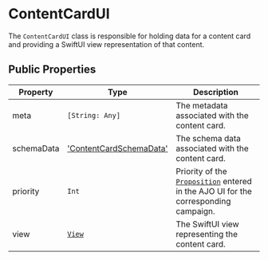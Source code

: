 # ContentCardUI

The `ContentCardUI` class is responsible for holding data for a content card and providing a SwiftUI view representation of that content.

## Public Properties

| Property | Type | Description |
| --- | --- | --- |
| meta | `[String: Any]` | The metadata associated with the content card. |
| schemaData | ['ContentCardSchemaData'](./../../propositions/developer-documentation/classes/schemas/content-card-schema-data.md) | The schema data associated with the content card. |
| priority | `Int` | Priority of the [`Proposition`](./../../propositions/developer-documentation/classes/proposition.md) entered in the AJO UI for the corresponding campaign. |
| view | [`View`](https://developer.apple.com/documentation/swiftui/view) | The SwiftUI view representing the content card. |

